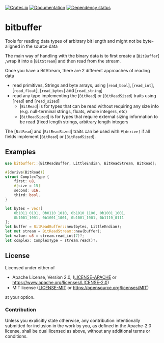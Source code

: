 [![Crates.io](https://img.shields.io/crates/v/bitbuffer.svg)](https://crates.io/crates/bitbuffer)
[![Documentation](https://docs.rs/bitbuffer/badge.svg)](https://docs.rs/bitbuffer/)
[![Dependency status](https://deps.rs/repo/github/icewind1991/bitbuffer/status.svg)](https://deps.rs/repo/github/icewind1991/bitbuffer)

# bitbuffer

Tools for reading data types of arbitrary bit length and might not be byte-aligned in the source data

The main way of handling with the binary data is to first create a [`BitBuffer`]
,wrap it into a [`BitStream`] and then read from the stream.

Once you have a BitStream, there are 2 different approaches of reading data

- read primitives, Strings and byte arrays, using [`read_bool`], [`read_int`], [`read_float`], [`read_bytes`] and [`read_string`]
- read any type implementing the  [`BitRead`] or [`BitReadSized`] traits using [`read`] and [`read_sized`]
  - [`BitRead`] is for types that can be read without requiring any size info (e.g. null-terminal strings, floats, whole integers, etc)
  - [`BitReadSized`] is for types that require external sizing information to be read (fixed length strings, arbitrary length integers

The [`BitRead`] and [`BitReadSized`] traits can be used with `#[derive]` if all fields implement [`BitRead`] or [`BitReadSized`].

## Examples

```rust
use bitbuffer::{BitReadBuffer, LittleEndian, BitReadStream, BitRead};

#[derive(BitRead)]
struct ComplexType {
    first: u8,
    #[size = 15]
    second: u16,
    third: bool,
}

let bytes = vec![
    0b1011_0101, 0b0110_1010, 0b1010_1100, 0b1001_1001,
    0b1001_1001, 0b1001_1001, 0b1001_1001, 0b1110_0111
];
let buffer = BitReadBuffer::new(bytes, LittleEndian);
let mut stream = BitReadStream::new(buffer);
let value: u8 = stream.read_int(7)?;
let complex: ComplexType = stream.read()?;
```

## License

Licensed under either of

* Apache License, Version 2.0, ([LICENSE-APACHE](LICENSE-APACHE) or https://www.apache.org/licenses/LICENSE-2.0)
* MIT license ([LICENSE-MIT](LICENSE-MIT) or https://opensource.org/licenses/MIT)

at your option.

### Contribution

Unless you explicitly state otherwise, any contribution intentionally
submitted for inclusion in the work by you, as defined in the Apache-2.0
license, shall be dual licensed as above, without any additional terms or
conditions.

